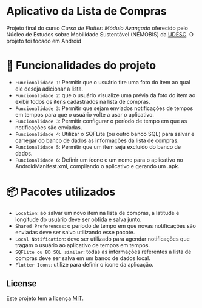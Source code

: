 # Aplicativo da Lista de Compras

Projeto final do curso *Curso de Flutter: Módulo Avançado* oferecido pelo Núcleo de Estudos sobre Mobilidade Sustentável (NEMOBIS) da [UDESC](https://www.udesc.br/). O projeto foi focado em Android

# :hammer: Funcionalidades do projeto

- `Funcionalidade 1`: Permitir que o usuário tire uma foto do item ao qual ele deseja adicionar a lista.
- `Funcionalidade 2`: que o usuário visualize uma prévia da foto do item ao exibir todos os itens
cadastrados na lista de compras.
- `Funcionalidade 3`: Permitir que sejam enviados notificações de tempos em tempos para que o usuário volte
a usar o aplicativo.
- `Funcionalidade 3`: Permitir configurar o período de tempo em que as notificações são enviadas.
- `Funcionalidade 4`: Utilizar o SQFLite (ou outro banco SQL) para salvar e carregar do banco de dados as
informações da lista de compras.
- `Funcionalidade 5`: Permitir que um item seja excluído do banco de dados.
- `Funcionalidade 6`: Definir um ícone e um nome para o aplicativo no AndroidManifest.xml, compilando o
aplicativo e gerando um .apk.

# :package: Pacotes utilizados

- `Location`: ao salvar um novo item na lista de compras, a latitude e longitude do
usuário deve ser obtida e salva junto.
- `Shared Preferences`: o período de tempo em que novas notificações são enviadas deve
ser salvo utilizando esse pacote.
- `Local Notification`: deve ser utilizado para agendar notificações que tragam o usuário
ao aplicativo de tempos em tempos.
- `SQFLite ou BD SQL similar`: todas as informações referentes a lista de compras deve
ser salva em um banco de dados local.
- `Flutter Icons`: utilize para definir o ícone da aplicação.

## License

Este projeto tem a licença [MIT](./License).
